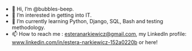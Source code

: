 - 👋 Hi, I’m @bubbles-beep.
- 👀 I’m interested in getting into IT.
- 🌱 I’m currently learning Python, Django, SQL, Bash and testing methodology.
- 📫 How to reach me : esteranarkiewicz@gmail.com, my LinkedIn profile: www.linkedin.com/in/estera-narkiewicz-152a0220b or here!



